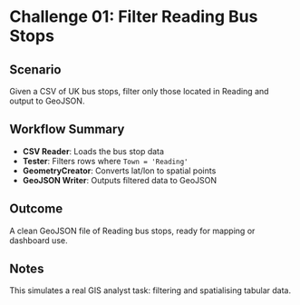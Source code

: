 # Challenge 01: Filter Reading Bus Stops

## Scenario
Given a CSV of UK bus stops, filter only those located in Reading and output to GeoJSON.

## Workflow Summary
- **CSV Reader**: Loads the bus stop data
- **Tester**: Filters rows where `Town = 'Reading'`
- **GeometryCreator**: Converts lat/lon to spatial points
- **GeoJSON Writer**: Outputs filtered data to GeoJSON
  
## Outcome
A clean GeoJSON file of Reading bus stops, ready for mapping or dashboard use.

## Notes
This simulates a real GIS analyst task: filtering and spatialising tabular data.
